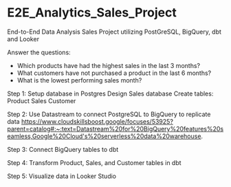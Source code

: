 # E2E_Analytics_Sales_Project
End-to-End Data Analysis Sales Project utilizing PostGreSQL, BigQuery, dbt and Looker

Answer the questions:
- Which products have had the highest sales in the last 3 months?
- What customers have not purchased a product in the last 6 months?
- What is the lowest performing sales month? 

Step 1:
Setup database in Postgres
Design Sales database
  Create tables: 
    Product
    Sales
    Customer

Step 2:
Use Datastream to connect PostgreSQL to BigQuery to replicate data
https://www.cloudskillsboost.google/focuses/53925?parent=catalog#:~:text=Datastream%20for%20BigQuery%20features%20seamless,Google%20Cloud's%20serverless%20data%20warehouse.


Step 3:
Connect BigQuery tables to dbt

Step 4:
Transform Product, Sales, and Customer tables in dbt

Step 5: 
Visualize data in Looker Studio

